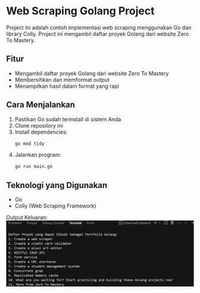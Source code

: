 # Web Scraping Golang Project

Project ini adalah contoh implementasi web scraping menggunakan Go dan library Colly. Project ini mengambil daftar proyek Golang dari website Zero To Mastery.

## Fitur
- Mengambil daftar proyek Golang dari website Zero To Mastery
- Membersihkan dan memformat output
- Menampilkan hasil dalam format yang rapi

## Cara Menjalankan
1. Pastikan Go sudah terinstall di sistem Anda
2. Clone repository ini
3. Install dependencies:
   ```bash
   go mod tidy
   ```
4. Jalankan program:
   ```bash
   go run main.go
   ```

## Teknologi yang Digunakan
- Go
- Colly (Web Scraping Framework) 

Output Keluaran:
![Hasil Web Scraping](img/ss-hasil.png)